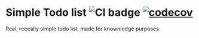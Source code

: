 # Simple Todo list ![CI badge](https://github.com/LuscasLeo/simple-todo-list/workflows/CI/badge.svg) [![codecov](https://codecov.io/gh/LuscasLeo/simple-todo-list/branch/master/graph/badge.svg?token=XM137IBUFR)](https://codecov.io/gh/LuscasLeo/simple-todo-list)

Real, reeeally simple todo list, made for knownledge purposes
